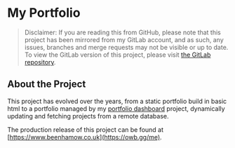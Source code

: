 # My Portfolio

> Disclaimer: If you are reading this from GitHub, please note that this project has been mirrored from my GitLab account, and as such, any issues, branches and merge requests may not be visible or up to date. To view the GitLab version of this project, please visit [the GitLab repository](https://owb.gg/gitlab).

## About the Project

This project has evolved over the years, from a static portfolio build in basic html to a portfolio managed by my [portfolio dashboard](https://gitlab.com/elbeenmachine/portfolio-dashboard-template) project, dynamically updating and fetching projects from a remote database.

The production release of this project can be found at [https://www.beenhamow.co.uk](https://owb.gg/me).
